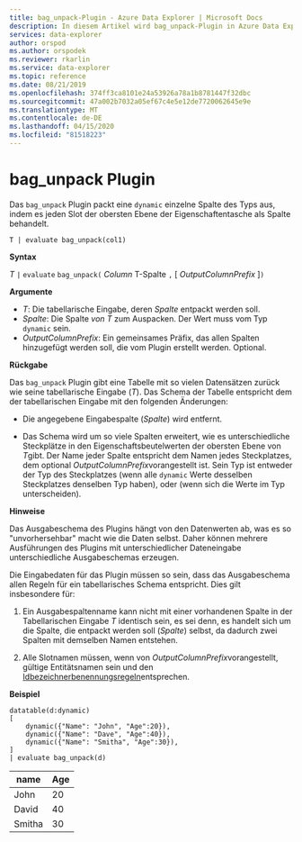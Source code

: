 ```yaml
---
title: bag_unpack-Plugin - Azure Data Explorer | Microsoft Docs
description: In diesem Artikel wird bag_unpack-Plugin in Azure Data Explorer beschrieben.
services: data-explorer
author: orspod
ms.author: orspodek
ms.reviewer: rkarlin
ms.service: data-explorer
ms.topic: reference
ms.date: 08/21/2019
ms.openlocfilehash: 374ff3ca8101e24a53926a78a1b8781447f32dbc
ms.sourcegitcommit: 47a002b7032a05ef67c4e5e12de7720062645e9e
ms.translationtype: MT
ms.contentlocale: de-DE
ms.lasthandoff: 04/15/2020
ms.locfileid: "81518223"
---
```

# <a name="bag_unpack-plugin"></a>bag_unpack Plugin

Das `bag_unpack` Plugin packt eine `dynamic` einzelne Spalte des Typs aus, indem es jeden Slot der obersten Ebene der Eigenschaftentasche als Spalte behandelt.

    T | evaluate bag_unpack(col1)

**Syntax**

*T* `|` `evaluate` `bag_unpack(` *Column* T-Spalte `,` [ *OutputColumnPrefix* ]`)`

**Argumente**

* *T*: Die tabellarische Eingabe, deren *Spalte* entpackt werden soll.
* *Spalte*: Die Spalte *von T* zum Auspacken. Der Wert muss vom Typ `dynamic` sein.
* *OutputColumnPrefix*: Ein gemeinsames Präfix, das allen Spalten hinzugefügt werden soll, die vom Plugin erstellt werden.
  Optional.

**Rückgabe**

Das `bag_unpack` Plugin gibt eine Tabelle mit so vielen Datensätzen zurück wie seine tabellarische Eingabe (*T*). Das Schema der Tabelle entspricht dem der tabellarischen Eingabe mit den folgenden Änderungen:

* Die angegebene Eingabespalte (*Spalte*) wird entfernt.

* Das Schema wird um so viele Spalten erweitert, wie es unterschiedliche Steckplätze in den Eigenschaftsbeutelwerten der obersten Ebene von *T*gibt. Der Name jeder Spalte entspricht dem Namen jedes Steckplatzes, dem optional *OutputColumnPrefix*vorangestellt ist. Sein Typ ist entweder der Typ des Steckplatzes (wenn alle `dynamic` Werte desselben Steckplatzes denselben Typ haben), oder (wenn sich die Werte im Typ unterscheiden).

**Hinweise**

Das Ausgabeschema des Plugins hängt von den Datenwerten ab, was es so "unvorhersehbar" macht wie die Daten selbst. Daher können mehrere Ausführungen des Plugins mit unterschiedlicher Dateneingabe unterschiedliche Ausgabeschemas erzeugen.

Die Eingabedaten für das Plugin müssen so sein, dass das Ausgabeschema allen Regeln für ein tabellarisches Schema entspricht. Dies gilt insbesondere für:

1. Ein Ausgabespaltenname kann nicht mit einer vorhandenen Spalte in der Tabellarischen Eingabe *T* identisch sein, es sei denn, es handelt sich um die Spalte, die entpackt werden soll (*Spalte*) selbst, da dadurch zwei Spalten mit demselben Namen entstehen.

2. Alle Slotnamen müssen, wenn von *OutputColumnPrefix*vorangestellt, gültige Entitätsnamen sein und den [Idbezeichnerbenennungsregeln](./schema-entities/entity-names.md#identifier-naming-rules)entsprechen.

**Beispiel**

```kusto
datatable(d:dynamic)
[
    dynamic({"Name": "John", "Age":20}),
    dynamic({"Name": "Dave", "Age":40}),
    dynamic({"Name": "Smitha", "Age":30}),
]
| evaluate bag_unpack(d)
```

|name  |Age|
|------|---|
|John  |20 |
|David  |40 |
|Smitha|30 |